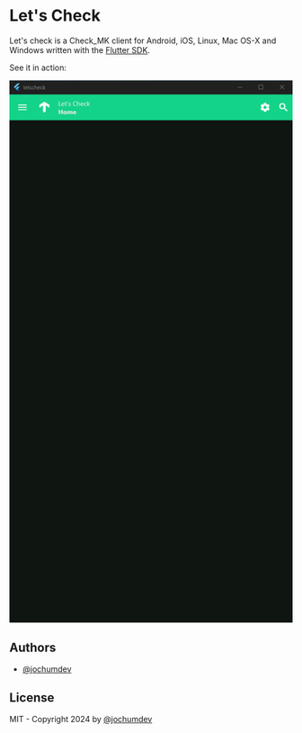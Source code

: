 # Let's Check

Let's check is a Check_MK client for Android, iOS, Linux, Mac OS-X and Windows written with the [Flutter SDK](https://flutter.dev/).

See it in action:

![image](docs/videos/letscheck_v0.0.1-rc1.webp)

## Authors

- [@jochumdev](https://github.com/jochumdev)

## License

MIT - Copyright 2024 by [@jochumdev](https://github.com/jochumdev)